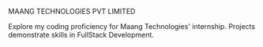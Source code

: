 
MAANG TECHNOLOGIES PVT LIMITED


Explore my coding proficiency for Maang Technologies' internship. Projects demonstrate skills in FullStack Development. 
